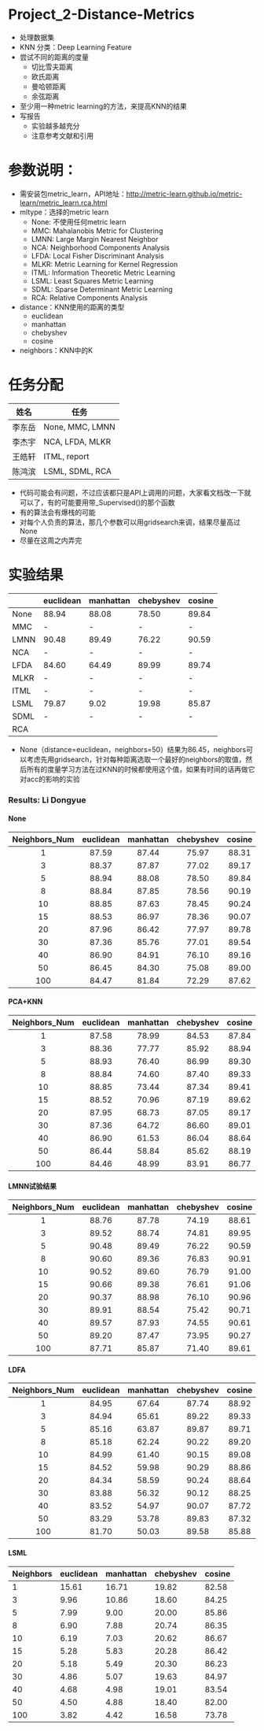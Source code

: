 # Project_2-Distance-Metrics
- 处理数据集
- KNN 分类：Deep Learning Feature
- 尝试不同的距离的度量
  - 切比雪夫距离
  - 欧氏距离
  - 曼哈顿距离
  - 余弦距离
- 至少用一种metric learning的方法，来提高KNN的结果
- 写报告
  - 实验越多越充分
  - 注意参考文献和引用

# 参数说明：
- 需安装包metric_learn，API地址：http://metric-learn.github.io/metric-learn/metric_learn.rca.html
- mltype：选择的metric learn
  - None: 不使用任何metric learn
  - MMC: Mahalanobis Metric for Clustering
  - LMNN: Large Margin Nearest Neighbor
  - NCA: Neighborhood Components Analysis
  - LFDA: Local Fisher Discriminant Analysis
  - MLKR: Metric Learning for Kernel Regression
  - ITML: Information Theoretic Metric Learning
  - LSML: Least Squares Metric Learning
  - SDML: Sparse Determinant Metric Learning
  - RCA: Relative Components Analysis
- distance：KNN使用的距离的类型
  - euclidean
  - manhattan
  - chebyshev
  - cosine
- neighbors：KNN中的K

# 任务分配
|姓名|任务|
|-|-|
|李东岳| None, MMC, LMNN |
|李杰宇| NCA, LFDA, MLKR |
|王皓轩| ITML, report    |
|陈鸿滨| LSML, SDML, RCA |

- 代码可能会有问题，不过应该都只是API上调用的问题，大家看文档改一下就可以了，有的可能要用带_Supervised()的那个函数
- 有的算法会有爆栈的可能
- 对每个人负责的算法，那几个参数可以用gridsearch来调，结果尽量高过None
- 尽量在这周之内弄完

# 实验结果

|      | euclidean | manhattan | chebyshev | cosine |
|-|-|-|-|-|
| None |   88.94   |   88.08   |   78.50   |  89.84 |
| MMC  |    -      |    -      |    -      |   -    |
| LMNN |   90.48   |   89.49   |   76.22   |  90.59 |
| NCA  |    -      |    -      |    -      |   -    |
| LFDA |   84.60   |   64.49   |   89.99   |  89.74 |
| MLKR |    -      |    -      |    -      |   -    |
| ITML |    -      |    -      |    -      |   -    |
| LSML |    79.87  |     9.02  |   19.98   |  85.87 |
| SDML |     -     |    -      |    -      |   -    |
| RCA  |           |           |           |        |

- None（distance=euclidean，neighbors=50）结果为86.45，neighbors可以考虑先用gridsearch，针对每种距离选取一个最好的neighbors的取值，然后所有的度量学习方法在过KNN的时候都使用这个值，如果有时间的话再做它对acc的影响的实验

### Results: Li Dongyue

#### None

| Neighbors_Num |     euclidean      |     manhattan      |     chebyshev      |       cosine       |
| :-----------: | :----------------: | :----------------: | :----------------: | :----------------: |
|       1       | 87.59              | 87.44              | 75.97              | 88.31              |
|       3       | 88.37              | 87.87              | 77.02              | 89.17              |
|       5       | 88.94              | 88.08              | 78.50              | 89.84              |
|       8       | 88.84              | 87.85              | 78.56              | 90.19              |
|      10       | 88.85              | 87.63              | 78.45              | 90.24              |
|      15       | 88.53              | 86.97              | 78.36              | 90.07              |
|      20       | 87.96              | 86.42              | 77.97              | 89.78              |
|      30       | 87.36              | 85.76              | 77.01              | 89.54              |
|      40       | 86.90              | 84.91              | 76.10              | 89.16              |
|      50       | 86.45              | 84.30              | 75.08              | 89.00              |
|      100      | 84.47              | 81.84              | 72.29              | 87.62              |

#### PCA+KNN
| Neighbors_Num | euclidean | manhattan | chebyshev | cosine |
| :-----------: | :-------: | :-------: | :-------: | :----: |
|       1       |   87.58   |   78.99   |   84.53   | 87.84  |
|       3       |   88.36   |   77.77   |   85.92   | 88.94  |
|       5       |   88.93   |   76.40   |   86.99   | 89.30  |
|       8       |   88.84   |   74.60   |   87.40   | 89.33  |
|      10       |   88.85   |   73.44   |   87.34   | 89.41  |
|      15       |   88.52   |   70.96   |   87.19   | 89.62  |
|      20       |   87.95   |   68.73   |   87.05   | 89.17  |
|      30       |   87.36   |   64.72   |   86.60   | 89.01  |
|      40       |   86.90   |   61.53   |   86.04   | 88.64  |
|      50       |   86.44   |   58.84   |   85.62   | 88.19  |
|      100      |   84.46   |   48.99   |   83.91   | 86.77  |

#### LMNN试验结果

| Neighbors_Num |     euclidean      |     manhattan      |     chebyshev      |       cosine       |
| :-----------: | :----------------: | :----------------: | :----------------: | :----------------: |
|       1       | 88.76              | 87.78              | 74.19              | 88.61              |
|       3       | 89.52              | 88.74              | 74.81              | 89.95              |
|       5       | 90.48              | 89.49              | 76.22              | 90.59              |
|       8       | 90.60              | 89.36              | 76.83              | 90.91              |
|      10       | 90.52              | 89.60              | 76.79              | 91.00              |
|      15       | 90.66              | 89.38              | 76.61              | 91.06              |
|      20       | 90.37              | 88.98              | 76.10              | 90.96              |
|      30       | 89.91              | 88.54              | 75.42              | 90.71              |
|      40       | 89.57              | 87.93              | 74.55              | 90.61              |
|      50       | 89.20              | 87.47              | 73.95              | 90.27              |
|      100      | 87.71              | 85.87              | 71.40              | 89.61              |

#### LDFA

| Neighbors_Num | euclidean | manhattan | chebyshev | cosine |
| :-----------: | :-------: | :-------: | :-------: | :----: |
|       1       |   84.95   |   67.64   |   87.74   | 88.92  |
|       3       |   84.94   |   65.61   |   89.22   | 89.33  |
|       5       |   85.16   |   63.87   |   89.87   | 89.71  |
|       8       |   85.18   |   62.24   |   90.22   | 89.20  |
|      10       |   84.99   |   61.40   |   90.15   | 89.08  |
|      15       |   84.52   |   59.98   |   90.29   | 88.86  |
|      20       |   84.34   |   58.59   |   90.24   | 88.64  |
|      30       |   83.88   |   56.32   |   90.12   | 88.25  |
|      40       |   83.52   |   54.97   |   90.07   | 87.72  |
|      50       |   83.29   |   53.78   |   89.83   | 87.32  |
|      100      |   81.70   |   50.03   |   89.58   | 85.88  |

#### LSML

| Neighbors | euclidean | manhattan | chebyshev | cosine |
| --------- | --------- | --------- | --------- | ------ |
| 1         | 15.61     | 16.71     | 19.82     | 82.58  |
| 3         | 9.96      | 10.86     | 18.60     | 84.25  |
| 5         | 7.99      | 9.00      | 20.00     | 85.86  |
| 8         | 6.90      | 7.88      | 20.74     | 86.35  |
| 10        | 6.19      | 7.03      | 20.62     | 86.67  |
| 15        | 5.28      | 5.83      | 20.28     | 86.42  |
| 20        | 5.18      | 5.49      | 20.30     | 86.23  |
| 30        | 4.86      | 5.07      | 19.63     | 84.97  |
| 40        | 4.68      | 4.98      | 19.01     | 83.54  |
| 50        | 4.50      | 4.88      | 18.40     | 82.00  |
| 100       | 3.82      | 4.42      | 16.58     | 73.78  |
